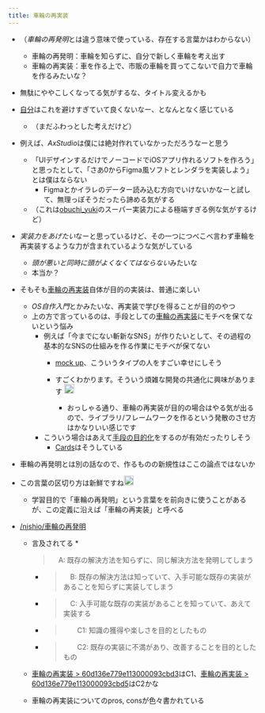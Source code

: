 ```yaml
---
title: 車輪の再実装
---
```


* （*車輪の再発明*とは違う意味で使っている、存在する言葉かはわからない）
  
  * 車輪の再発明：車輪を知らずに、自分で新しく車輪を考え出す
  * 車輪の再実装：車を作る上で、市販の車輪を買ってこないで自力で車輪を作るみたいな？
* 無駄にややこしくなってる気がするな、タイトル変えるかも

* [自分](%E8%87%AA%E5%88%86.md)はこれを避けすぎていて良くないなー、となんとなく感じている
  
  * （まだふわっとした考えだけど）
* 例えば、*AxStudio*は僕には絶対作れていなかっただろうなーと思う
  
  * 「UIデザインするだけでノーコードでiOSアプリ作れるソフトを作ろう」と思ったとして、「さあ0からFigma風ソフトとレンダラを実装しよう」とは僕はならない
    * Figmaとかイラレのデーター読み込む方向でいけないかなーと試して、無理っぽそうだったら諦める気がする
  * （これは[obuchi_yuki](obuchi_yuki.md)のスーパー実装力による極端すぎる例な気がするけど）
* *実装力をあげたい*なーと思っているけど、その一つにつべこべ言わず車輪を再実装するような力が含まれているような気がしている
  
  * *頭が悪いと同時に頭がよくなくてはならない*みたいな
  * 本当か？
* そもそも[車輪の再実装](%E8%BB%8A%E8%BC%AA%E3%81%AE%E5%86%8D%E5%AE%9F%E8%A3%85.md)自体が目的の実装は、普通に楽しい
  
  * *OS自作入門*とかみたいな、再実装で学びを得ることが目的のやつ
  * 上の方で言っているのは、手段としての[車輪の再実装](%E8%BB%8A%E8%BC%AA%E3%81%AE%E5%86%8D%E5%AE%9F%E8%A3%85.md)にモチベを保てないという悩み
    * 例えば「今までにない斬新なSNS」が作りたいとして、その過程の基本的なSNSの仕組みを作る作業にモチベが保てない
      * [mock up](mock%20up.md)、こういうタイプの人をすごい幸せにしそう
      * すごくわかります。そういう煩雑な開発の共通化に興味があります <img src='https://scrapbox.io/api/pages/blu3mo-public/momeemt/icon' alt='momeemt.icon' height="19.5"/>

        * おっしゃる通り、車輪の再実装が目的の場合はやる気が出るので、ライブラリ/フレームワークを作るという発散のさせ方はかなりいい感じです
    * こういう場合はあえて[手段の目的化](%E6%89%8B%E6%AE%B5%E3%81%AE%E7%9B%AE%E7%9A%84%E5%8C%96.md)をするのが有効だったりしそう
      * [Cards](Cards.md)はそうしている
* 車輪の再発明とは別の話なので、作るものの新規性はここの論点ではないか

* この言葉の区切り方は新鮮ですね<img src='https://scrapbox.io/api/pages/blu3mo-public/takker/icon' alt='takker.icon' height="19.5"/>
  
  * 学習目的で「車輪の再発明」という言葉をを前向きに使うことがあるが、この定義に沿えば「車輪の再実装」と呼べる
* [/nishio/車輪の再発明](https://scrapbox.io/nishio/車輪の再発明)
  
  * 言及されてる
    * 
       > 
       > 　A: 既存の解決方法を知らずに、同じ解決方法を発明してしまう
    
    * 
       > 
       > 　B: 既存の解決方法は知っていて、入手可能な既存の実装があることを知らずに実装してしまう
    
    * 
       > 
       > 　C: 入手可能な既存の実装があることを知っていて、あえて実装する
    
    * 
       > 
       > 　　C1: 知識の獲得や楽しさを目的としたもの
    
    * 
       > 
       > 　　C2: 既存の実装に不満があり、改善することを目的としたもの
  
  * [車輪の再実装 > 60d136e779e113000093cbd3](%E8%BB%8A%E8%BC%AA%E3%81%AE%E5%86%8D%E5%AE%9F%E8%A3%85.md#60d136e779e113000093cbd3)はC1、[車輪の再実装 > 60d136e779e113000093cbd5](%E8%BB%8A%E8%BC%AA%E3%81%AE%E5%86%8D%E5%AE%9F%E8%A3%85.md#60d136e779e113000093cbd5)はC2かな
  * 車輪の再実装についてのpros, consが色々書かれている

